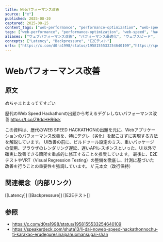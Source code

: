 ```yaml
---
title: Webパフォーマンス改善
source: ["x"]
published: 2025-08-20
captured: 2025-08-25
content_tags: ["web-performance", "performance-optimization", "web-speed", "hackathon", "degure"]
tags: ["web-performance", "performance-optimization", "web-speed", "hackathon", "degure"]
aliases: ["ウェブパフォーマンス改善", "パフォーマンス最適化", "ウェブスピード", "ハッカソン", "劣化"]
concepts: ["Latency", "Backpressure", "E2Eテスト"]
urls: ["https://x.com/d0ra1998/status/1958155533254640109","https://speakerdeck.com/shuta13/li-dai-noweb-speed-hackathonnochu-ti-karakao-erudeguresinaipahuomansugai-shan"]
---
```


# Webパフォーマンス改善
## 原文
めちゃまとまっててすごい

歴代のWeb Speed Hackathonの出題から考えるデグレしないパフォーマンス改善 https://t.co/Z8dcHHR6sk

この資料は、歴代のWEB SPEED HACKATHONの出題を元に、Webアプリケーションのパフォーマンス改善を、特にデグレ（劣化）を起こさずに実現する方法を解説しています。  UI改善の前に、ビルドツール設定のミス、重いパッケージの使用、ブラウザのレンダリング遅延、遅いAPIレスポンスといった、UI以外で確実に改善できる箇所を重点的に修正することを推奨しています。  最後に、E2EテストやVRT（Visual Regression Testing）の整備を徹底し、計測に基づいた改善を行うことの重要性を強調しています。
                      // 元本文（改行保持）

## 関連概念（内部リンク）
[[Latency]] [[Backpressure]] [[E2Eテスト]]

## 参照
- https://x.com/d0ra1998/status/1958155533254640109
- https://speakerdeck.com/shuta13/li-dai-noweb-speed-hackathonnochu-ti-karakao-erudeguresinaipahuomansugai-shan